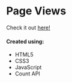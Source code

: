 # Page Views

Check it out [here!](https://ianbrdeguzman.github.io/pageviews/)

#### Created using:

-   HTML5
-   CSS3
-   JavaScript
-   Count API
